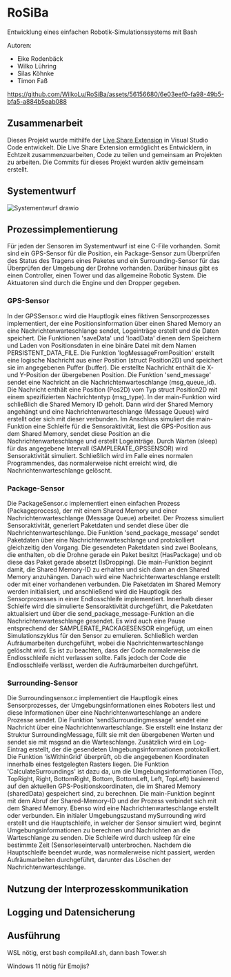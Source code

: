 # RoSiBa
Entwicklung eines einfachen Robotik-Simulationssystems mit Bash

Autoren: 
- Eike Rodenbäck
- Wilko Lühring
- Silas Köhnke
- Timon Faß

https://github.com/WilkoLu/RoSiBa/assets/56156680/6e03eef0-fa98-49b5-bfa5-a884b5eab088


## Zusammenarbeit
Dieses Projekt wurde mithilfe der [Live Share Extension](https://learn.microsoft.com/en-us/visualstudio/liveshare/) in Visual Studio Code entwickelt. Die Live Share Extension ermöglicht es Entwicklern, in Echtzeit zusammenzuarbeiten, Code zu teilen und gemeinsam an Projekten zu arbeiten. Die Commits für dieses Projekt wurden aktiv gemeinsam erstellt.


## Systementwurf

![Systementwurf drawio](https://github.com/WilkoLu/RoSiBa/assets/56156680/69f526e9-f327-4abb-9692-156f53a1b51a)


## Prozessimplementierung

Für jeden der Sensoren im Systementwurf ist eine C-File vorhanden. Somit sind ein GPS-Sensor für die Position, ein Package-Sensor zum Überprüfen des Status des Tragens eines Paketes und ein Surrounding-Sensor für das Überprüfen der Umgebung der Drohne vorhanden. Darüber hinaus gibt es einen Controller, einen Tower und das allgemeine Robotic System. Die Aktuatoren sind durch die Engine und den Dropper gegeben.

### GPS-Sensor

In der GPSSensor.c wird die Hauptlogik eines fiktiven Sensorprozesses implementiert, der eine Positionsinformation über einen Shared Memory an eine Nachrichtenwarteschlange sendet, Logeinträge erstellt und die Daten speichert. Die Funktionen 'saveData' und 'loadData' dienen dem Speichern und Laden von Positionsdaten in eine binäre Datei mit dem Namen PERSISTENT_DATA_FILE. Die Funktion 'logMessageFromPosition' erstellt eine logische Nachricht aus einer Position (struct Position2D) und speichert sie im angegebenen Puffer (buffer). Die erstellte Nachricht enthält die X- und Y-Position der übergebenen Position. Die Funktion 'send_message' sendet eine Nachricht an die Nachrichtenwarteschlange (msg_queue_id). Die Nachricht enthält eine Position (Pos2D) vom Typ struct Position2D mit einem spezifizierten Nachrichtentyp (msg_type). In der main-Funktion wird schließlich die Shared Memory ID geholt. Dann wird der Shared Memory angehängt und eine Nachrichtenwarteschlange (Message Queue) wird erstellt oder sich mit dieser verbunden. Im Anschluss simuliert die main-Funktion eine Schleife für die Sensoraktivität, liest die GPS-Position aus dem Shared Memory, sendet diese Position an die Nachrichtenwarteschlange und erstellt Logeinträge. Durch Warten (sleep) für das angegebene Intervall (SAMPLERATE_GPSSENSOR) wird Sensoraktivität simuliert. Schließlich wird im Falle eines normalen Programmendes, das normalerweise nicht erreicht wird, die Nachrichtenwarteschlange gelöscht.

### Package-Sensor

Die PackageSensor.c implementiert einen einfachen Prozess (Packageprocess), der mit einem Shared Memory und einer Nachrichtenwarteschlange (Message Queue) arbeitet. Der Prozess simuliert Sensoraktivität, generiert Paketdaten und sendet diese über die Nachrichtenwarteschlange. Die Funktion 'send_package_message' sendet Paketdaten über eine Nachrichtenwarteschlange und protokolliert gleichzeitig den Vorgang. Die gesendeten Paketdaten sind zwei Booleans, die enthalten, ob die Drohne gerade ein Paket besitzt (HasPackage) und ob diese das Paket gerade absetzt (IsDropping). Die main-Funktion beginnt damit, die Shared Memory-ID zu erhalten und sich dann an den Shared Memory anzuhängen. Danach wird eine Nachrichtenwarteschlange erstellt oder mit einer vorhandenen verbunden. Die Paketdaten im Shared Memory werden initialisiert, und anschließend wird die Hauptlogik des Sensorprozesses in einer Endlosschleife implementiert. Innerhalb dieser Schleife wird die simulierte Sensoraktivität durchgeführt, die Paketdaten aktualisiert und über die send_package_message-Funktion an die Nachrichtenwarteschlange gesendet. Es wird auch eine Pause entsprechend der SAMPLERATE_PACKAGESENSOR eingefügt, um einen Simulationszyklus für den Sensor zu emulieren. Schließlich werden Aufräumarbeiten durchgeführt, wobei die Nachrichtenwarteschlange gelöscht wird. Es ist zu beachten, dass der Code normalerweise die Endlosschleife nicht verlassen sollte. Falls jedoch der Code die Endlosschleife verlässt, werden die Aufräumarbeiten durchgeführt. 

### Surrounding-Sensor

Die Surroundingsensor.c implementiert die Hauptlogik eines Sensorprozesses, der Umgebungsinformationen eines Roboters liest und diese Informationen über eine Nachrichtenwarteschlange an andere Prozesse sendet. Die Funktion 'sendSurroundingmessage' sendet eine Nachricht über eine Nachrichtenwarteschlange. Sie erstellt eine Instanz der Struktur SurroundingMessage, füllt sie mit den übergebenen Werten und sendet sie mit msgsnd an die Warteschlange. Zusätzlich wird ein Log-Eintrag erstellt, der die gesendeten Umgebungsinformationen protokolliert. Die Funktion 'isWithinGrid' überprüft, ob die angegebenen Koordinaten innerhalb eines festgelegten Rasters liegen. Die Funktion 'CalculateSurroundings' ist dazu da, um die Umgebungsinformationen (Top, TopRight, Right, BottomRight, Bottom, BottomLeft, Left, TopLeft) basierend auf den aktuellen GPS-Positionskoordinaten, die im Shared Memory (sharedData) gespeichert sind, zu berechnen. Die main-Funktion beginnt mit dem Abruf der Shared-Memory-ID und der Prozess verbindet sich mit dem Shared Memory. Ebenso wird eine Nachrichtenwarteschlange erstellt oder verbunden. Ein initialer Umgebungszustand mySurrounding wird erstellt und die Hauptschleife, in welcher der Sensor simuliert wird, beginnt Umgebungsinformationen zu berechnen und Nachrichten an die Warteschlange zu senden. Die Schleife wird durch usleep für eine bestimmte Zeit (Sensorleseintervall) unterbrochen. Nachdem die Hauptschleife beendet wurde, was normalerweise nicht passiert, werden Aufräumarbeiten durchgeführt, darunter das Löschen der Nachrichtenwarteschlange.

## Nutzung der Interprozesskommunikation


## Logging und Datensicherung


## Ausführung

WSL nötig, erst bash compileAll.sh, dann bash Tower.sh

Windows 11 nötig für Emojis?
